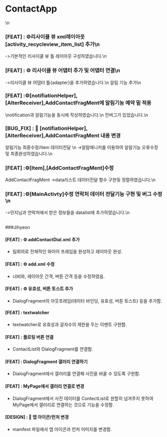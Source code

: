 # ContactApp
<Jae Hoon>\n
### [FEAT] : ⚙️리사이클 뷰 xml레이아웃[activity_recycleview_item_list] 추가\n
->기본적인 리사이클 뷰 틀 레이아웃 구성하였습니다.\n
### [FEAT] : ⚙️ 리사이클 뷰 어댑터 추가 및 어댑터 연결\n
->리사이클 뷰 어댑터 틀{adapter}을 추가하였습니다.\n
 알림 기능 추가\n
### [FEAT] :⚙️[notifiationHelper],[AlterReceiver],AddContactFragMent에 알림기능 예약 밑 적용
\notification과 알람기능을 동시에 작성하였습니다.\n
잔버그가 있었습니다.\n
### [BUG_FIX] : 🐛 [notifiationHelper],[AlterReceiver],AddContactFragMent 내용 변경
알림기능 최종수정/Item 데이터전달 \n
->알람매니저를 이용하여 알람기능 오류수정 및 최종완성하였습니다.\n
### [FEAT] :⚙️[Item],[AddContactFragMent]수정
AddContactFragMent ->data리스트 데이터전달 함수 구현및 정렬하였습니다.\n
### [FEAT] :⚙️[MainActivty]수정 연락처 데이터 전달기능 구현 및 버그 수정\n
->민지님과 연락처에서 받은 정보들을 datalist에 추가하였습니다.\n

##
###Jihyeon
  
#### [FEAT] : ⚙️ addContactDial.xml 추가
- 팀회의로 전체적인 와이어 프레임을 완성하고 레이아웃 완성.

#### [FEAT] : ⚙️ add.xml 수정
- 너비와, 레이아웃 간격, 버튼 간격 등을 수정하였음.

#### [FEAT] : ⚙️ 유효성, 버튼 토스트 추가
- DialogFragment의 아웃프레임(데이터 바인딩, 유효성, 버튼 토스트) 등을 추가함.

#### [FEAT] : textwatcher
- textwatcher로 유효성과 글자수의 제한을 두는 이벤트 구현함.

#### [FEAT] : 플로팅 버튼 연결
- ContactList와 DialogFragment를 연결함.

#### [FEAT] : DialogFragment 갤러리 연결하기
- DialogFragment에서 갤러리를 연결해 사진을 바꿀 수 있도록 구현함.

#### [FEAT] : MyPage에서 갤러리 연결로 변경
- DialogFragment에서 사진 데이터를 ContectList로 원할히 넘겨주지 못하여 MyPage에서 갤러리로 연결하는 것으로 기능을 수정함.

#### [DESIGN] : :art: 앱 아이콘/런처 변경
- manifest 파일에서 앱 아이콘과 런처 이미지를 변경함.

